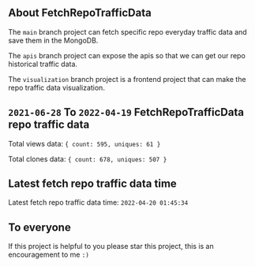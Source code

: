 ## About FetchRepoTrafficData

The `main` branch project can fetch specific repo everyday traffic data and save them in the MongoDB.

The `apis` branch project can expose the apis so that we can get our repo historical traffic data.

The `visualization` branch project is a frontend project that can make the repo traffic data visualization.

## `2021-06-28` To `2022-04-19` FetchRepoTrafficData repo traffic data

Total views data: `{ count: 595, uniques: 61 }`

Total clones data: `{ count: 678, uniques: 507 }`

## Latest fetch repo traffic data time

Latest fetch repo traffic data time: `2022-04-20 01:45:34`

## To everyone

If this project is helpful to you please star this project, this is an encouragement to me `:)`



